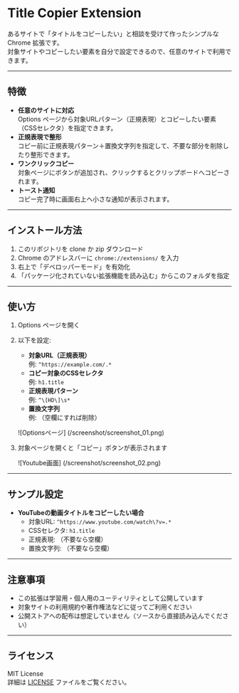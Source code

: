 # Title Copier Extension

あるサイトで「タイトルをコピーしたい」と相談を受けて作ったシンプルな Chrome 拡張です。  
対象サイトやコピーしたい要素を自分で設定できるので、任意のサイトで利用できます。

---

## 特徴

- **任意のサイトに対応**  
  Options ページから対象URLパターン（正規表現）とコピーしたい要素（CSSセレクタ）を指定できます。
- **正規表現で整形**  
  コピー前に正規表現パターン＋置換文字列を指定して、不要な部分を削除したり整形できます。
- **ワンクリックコピー**  
  対象ページにボタンが追加され、クリックするとクリップボードへコピーされます。
- **トースト通知**  
  コピー完了時に画面右上へ小さな通知が表示されます。

---

## インストール方法

1. このリポジトリを clone か zip ダウンロード
2. Chrome のアドレスバーに `chrome://extensions/` を入力
3. 右上で「デベロッパーモード」を有効化
4. 「パッケージ化されていない拡張機能を読み込む」からこのフォルダを指定

---

## 使い方

1. Options ページを開く
2. 以下を設定:
   - **対象URL（正規表現）**  
     例: `^https://example.com/.*`
   - **コピー対象のCSSセレクタ**  
     例: `h1.title`
   - **正規表現パターン**  
     例: `^\[HD\]\s*`
   - **置換文字列**  
     例: （空欄にすれば削除）

	![Optionsページ] (/screenshot/screenshot_01.png)

3. 対象ページを開くと「コピー」ボタンが表示されます

	![Youtube画面] (/screenshot/screenshot_02.png)

---

## サンプル設定

- **YouTubeの動画タイトルをコピーしたい場合**  
  - 対象URL: `^https://www.youtube.com/watch\?v=.*`
  - CSSセレクタ: `h1.title`
  - 正規表現: （不要なら空欄）
  - 置換文字列: （不要なら空欄）

---

## 注意事項

- この拡張は学習用・個人用のユーティリティとして公開しています  
- 対象サイトの利用規約や著作権法などに従ってご利用ください  
- 公開ストアへの配布は想定していません（ソースから直接読み込んでください）

---

## ライセンス

MIT License  
詳細は [LICENSE](./LICENSE) ファイルをご覧ください。
